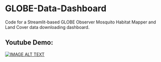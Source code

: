 # GLOBE-Data-Dashboard
Code for a Streamlit-based GLOBE Observer Mosquito Habitat Mapper and Land Cover data downloading dashboard.

## Youtube Demo:
[![IMAGE ALT TEXT](http://img.youtube.com/vi/xYnx_U5ul_s/0.jpg)](https://youtu.be/xYnx_U5ul_s)

